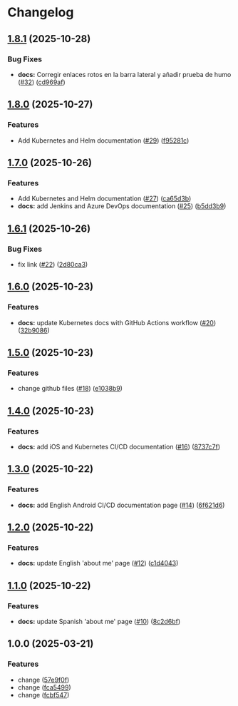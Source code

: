 # Changelog

## [1.8.1](https://github.com/karlosarr/karlosarr.github.io/compare/v1.8.0...v1.8.1) (2025-10-28)


### Bug Fixes

* **docs:** Corregir enlaces rotos en la barra lateral y añadir prueba de humo ([#32](https://github.com/karlosarr/karlosarr.github.io/issues/32)) ([cd969af](https://github.com/karlosarr/karlosarr.github.io/commit/cd969afa31321958dbc2ca6dbf7467d8cd99f3c9))

## [1.8.0](https://github.com/karlosarr/karlosarr.github.io/compare/v1.7.0...v1.8.0) (2025-10-27)


### Features

* Add Kubernetes and Helm documentation ([#29](https://github.com/karlosarr/karlosarr.github.io/issues/29)) ([f95281c](https://github.com/karlosarr/karlosarr.github.io/commit/f95281ca38bc57978a9930257064fe80502f9dc8))

## [1.7.0](https://github.com/karlosarr/karlosarr.github.io/compare/v1.6.1...v1.7.0) (2025-10-26)


### Features

* Add Kubernetes and Helm documentation ([#27](https://github.com/karlosarr/karlosarr.github.io/issues/27)) ([ca65d3b](https://github.com/karlosarr/karlosarr.github.io/commit/ca65d3bfdbd9e81cc35d5e75079cd3b81e0a0f1c))
* **docs:** add Jenkins and Azure DevOps documentation ([#25](https://github.com/karlosarr/karlosarr.github.io/issues/25)) ([b5dd3b9](https://github.com/karlosarr/karlosarr.github.io/commit/b5dd3b9f6f5ea7bca0c52cf00e75d80d4313f2e2))

## [1.6.1](https://github.com/karlosarr/karlosarr.github.io/compare/v1.6.0...v1.6.1) (2025-10-26)


### Bug Fixes

* fix link ([#22](https://github.com/karlosarr/karlosarr.github.io/issues/22)) ([2d80ca3](https://github.com/karlosarr/karlosarr.github.io/commit/2d80ca3f563b14f305beef68f5341951e14e74c8))

## [1.6.0](https://github.com/karlosarr/karlosarr.github.io/compare/v1.5.0...v1.6.0) (2025-10-23)


### Features

* **docs:** update Kubernetes docs with GitHub Actions workflow ([#20](https://github.com/karlosarr/karlosarr.github.io/issues/20)) ([32b9086](https://github.com/karlosarr/karlosarr.github.io/commit/32b908691436385e8ed691dee3b9d953d35b9f38))

## [1.5.0](https://github.com/karlosarr/karlosarr.github.io/compare/v1.4.0...v1.5.0) (2025-10-23)


### Features

* change github files ([#18](https://github.com/karlosarr/karlosarr.github.io/issues/18)) ([e1038b9](https://github.com/karlosarr/karlosarr.github.io/commit/e1038b948ccbdce3b531c3a24f8dae5dbf6dc4e0))

## [1.4.0](https://github.com/karlosarr/karlosarr.github.io/compare/v1.3.0...v1.4.0) (2025-10-23)


### Features

* **docs:** add iOS and Kubernetes CI/CD documentation ([#16](https://github.com/karlosarr/karlosarr.github.io/issues/16)) ([8737c7f](https://github.com/karlosarr/karlosarr.github.io/commit/8737c7f527871d16f82ab6c30cbb3c4230fde73c))

## [1.3.0](https://github.com/karlosarr/karlosarr.github.io/compare/v1.2.0...v1.3.0) (2025-10-22)


### Features

* **docs:** add English Android CI/CD documentation page ([#14](https://github.com/karlosarr/karlosarr.github.io/issues/14)) ([6f621d6](https://github.com/karlosarr/karlosarr.github.io/commit/6f621d658fd733b419aaebe3e055f661e76ebeae))

## [1.2.0](https://github.com/karlosarr/karlosarr.github.io/compare/v1.1.0...v1.2.0) (2025-10-22)


### Features

* **docs:** update English 'about me' page ([#12](https://github.com/karlosarr/karlosarr.github.io/issues/12)) ([c1d4043](https://github.com/karlosarr/karlosarr.github.io/commit/c1d404308ff648cd69f08682ed15028ff3f2e0c9))

## [1.1.0](https://github.com/karlosarr/karlosarr.github.io/compare/v1.0.0...v1.1.0) (2025-10-22)


### Features

* **docs:** update Spanish 'about me' page ([#10](https://github.com/karlosarr/karlosarr.github.io/issues/10)) ([8c2d6bf](https://github.com/karlosarr/karlosarr.github.io/commit/8c2d6bfd8e934695215179920bb12adaa946a00a))

## 1.0.0 (2025-03-21)


### Features

* change ([57e9f0f](https://github.com/karlosarr/karlosarr.github.io/commit/57e9f0f146d9a44a6e1b6c3bf47609ee395f13e4))
* change ([fca5499](https://github.com/karlosarr/karlosarr.github.io/commit/fca5499447cd9d77a2691c4ccebccc855374a0c0))
* change ([fcbf547](https://github.com/karlosarr/karlosarr.github.io/commit/fcbf547355d31c735ee1a3ccbb999c8165f96316))
